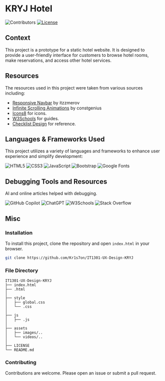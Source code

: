 # KRYJ Hotel

![Contributors](https://img.shields.io/badge/Contributors-Kriston%2C%20Joon%20Yin%2C%20Yu%20En%2C%20%26%20Rui%20Xuan-white)
[![License](https://img.shields.io/badge/license-MIT-green.svg?style=round-square)](LICENSE)

## Context

This project is a prototype for a static hotel website. It is designed to provide a user-friendly interface for customers to browse hotel rooms, make reservations, and access other hotel services.

## Resources

The resources used in this project were taken from various sources including:

- [Responsive Navbar](https://github.com/itzzmerov/responsive-navbar) by itzzmerov
- [Infinite Scrolling Animations](https://github.com/constgenius/InfiniteScroll) by constgenius
- [Icons8](https://icons8.com/) for icons.
- [W3Schools](https://www.w3schools.com/) for guides.
- [Checklist Design](https://www.checklist.design/) for reference.

## Languages & Frameworks Used

This project utilizes a variety of languages and frameworks to enhance user experience and simplify development:

![HTML5](https://img.shields.io/badge/HTML5-E34F26?style=for-the-badge&logo=html5&logoColor=white)
![CSS3](https://img.shields.io/badge/CSS3-1572B6?style=for-the-badge&logo=css3&logoColor=white)
![JavaScript](https://img.shields.io/badge/JavaScript-F7DF1E?style=for-the-badge&logo=javascript&logoColor=black)
![Bootstrap](https://img.shields.io/badge/Bootstrap-7952B3?style=for-the-badge&logo=bootstrap&logoColor=white)
![Google Fonts](https://img.shields.io/badge/Google_Fonts-4285F4?style=for-the-badge&logo=google&logoColor=white)

## Debugging Tools and Resources

AI and online articles helped with debugging.

![GitHub Copilot](https://img.shields.io/badge/GitHub%20Copilot-2088FF?style=for-the-badge&logo=github&logoColor=white)
![ChatGPT](https://img.shields.io/badge/ChatGPT-000000?style=for-the-badge&logo=OpenAI&logoColor=white)
![W3Schools](https://img.shields.io/badge/W3Schools-007ACC?style=for-the-badge&logo=W3Schools&logoColor=white)
![Stack Overflow](https://img.shields.io/badge/Stack%20Overflow-F58025?style=for-the-badge&logo=stack-overflow&logoColor=white)

## Misc

### Installation

To install this project, clone the repository and open `index.html` in your browser.
```bash
git clone https://github.com/Kr1s7on/IT1301-UX-Design-KRYJ
```

### File Directory

```plaintext
IT1301-UX-Design-KRYJ
├── index.html
├── .html
│ 
├── style
│   ├── global.css
│   └── .css
│ 
├── js
│   ├── .js
│ 
├── assets
│   ├── images/..
│   └── videos/..
│
├── LICENSE 
└── README.md
```

### Contributing

Contributions are welcome. Please open an issue or submit a pull request.
